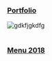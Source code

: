### [Portfolio](https://jpstories.github.io/jpstory/)
![gdkfjgkdfg](https://user-images.githubusercontent.com/41709736/76735958-b7dfef00-67b1-11ea-8e5c-a3cc8f1ba670.png)

#
### [Menu 2018](https://jpstories.github.io/menu/)
#
